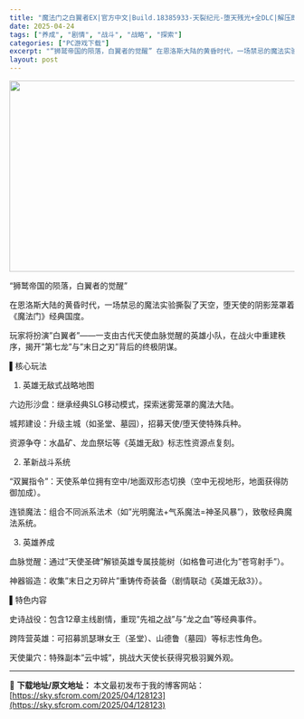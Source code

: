 ```yaml
---
title: "魔法门之白翼者EX|官方中文|Build.18385933-天裂纪元-堕天残光+全DLC|解压即撸|"
date: 2025-04-24
tags: ["养成", "剧情", "战斗", "战略", "探索"]
categories: ["PC游戏下载"]
excerpt: "“狮鹫帝国的陨落，白翼者的觉醒” 在恩洛斯大陆的黄昏时代，一场禁忌的魔法实验撕裂了天空，堕天使的阴影笼罩着《魔法门》经典国度。 玩家将扮演”白翼者”——一支由古代天使血脉觉醒的英雄小队，在战火中重建秩序，揭开”第七龙”与”末日之刃”背后的终极阴谋。 ▌核心玩法 1. 英雄无敌式战略地图 六边形沙盘：&hellip;"
layout: post
---
```


<img class="aligncenter size-full wp-image-128125" src="https://sky.sfcrom.com/wp-content/uploads/2025/04/2025042400474484.webp" alt="" width="600" height="338" />

“狮鹫帝国的陨落，白翼者的觉醒”

在恩洛斯大陆的黄昏时代，一场禁忌的魔法实验撕裂了天空，堕天使的阴影笼罩着《魔法门》经典国度。

玩家将扮演”白翼者”——一支由古代天使血脉觉醒的英雄小队，在战火中重建秩序，揭开”第七龙”与”末日之刃”背后的终极阴谋。

▌核心玩法
1. 英雄无敌式战略地图

六边形沙盘：继承经典SLG移动模式，探索迷雾笼罩的魔法大陆。

城邦建设：升级主城（如圣堂、墓园），招募天使/堕天使特殊兵种。

资源争夺：水晶矿、龙血祭坛等《英雄无敌》标志性资源点复刻。

2. 革新战斗系统

“双翼指令”：天使系单位拥有空中/地面双形态切换（空中无视地形，地面获得防御加成）。

连锁魔法：组合不同派系法术（如”光明魔法+气系魔法=神圣风暴”），致敬经典魔法系统。

3. 英雄养成

血脉觉醒：通过”天使圣碑”解锁英雄专属技能树（如格鲁可进化为”苍穹射手”）。

神器锻造：收集”末日之刃碎片”重铸传奇装备（剧情联动《英雄无敌3》）。

▌特色内容

史诗战役：包含12章主线剧情，重现”先祖之战”与”龙之血”等经典事件。

跨阵营英雄：可招募凯瑟琳女王（圣堂）、山德鲁（墓园）等标志性角色。

天使巢穴：特殊副本”云中城”，挑战大天使长获得究极羽翼外观。

---
📖 **下载地址/原文地址：** 本文最初发布于我的博客网站：[https://sky.sfcrom.com/2025/04/128123](https://sky.sfcrom.com/2025/04/128123)
